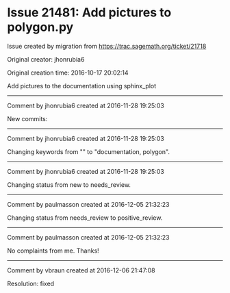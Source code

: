 # Issue 21481: Add pictures to polygon.py

Issue created by migration from https://trac.sagemath.org/ticket/21718

Original creator: jhonrubia6

Original creation time: 2016-10-17 20:02:14

Add pictures to the documentation using sphinx_plot


---

Comment by jhonrubia6 created at 2016-11-28 19:25:03

New commits:


---

Comment by jhonrubia6 created at 2016-11-28 19:25:03

Changing keywords from "" to "documentation, polygon".


---

Comment by jhonrubia6 created at 2016-11-28 19:25:03

Changing status from new to needs_review.


---

Comment by paulmasson created at 2016-12-05 21:32:23

Changing status from needs_review to positive_review.


---

Comment by paulmasson created at 2016-12-05 21:32:23

No complaints from me. Thanks!


---

Comment by vbraun created at 2016-12-06 21:47:08

Resolution: fixed
